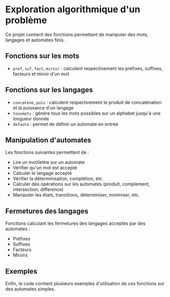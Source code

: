 # Exploration algorithmique d'un problème

Ce projet contient des fonctions permettant de manipuler des mots, langages et automates finis.

## Fonctions sur les mots

- `pref`, `suf`, `fact`, `miroir` : calculent respectivement les préfixes, suffixes, facteurs et miroir d'un mot

## Fonctions sur les langages 

- `concatene`, `puis` : calculent respectivement le produit de concaténation et la puissance d'un langage  
- `tousmots` : génère tous les mots possibles sur un alphabet jusqu'à une longueur donnée
- `defauto` : permet de définir un automate en entrée

## Manipulation d'automates

Les fonctions suivantes permettent de :

- Lire un mot/lettre sur un automate
- Vérifier qu'un mot est accepté
- Calculer le langage accepté 
- Vérifier la déterminisation, complétion, etc.
- Calculer des opérations sur les automates (produit, complement, intersection, difference)
- Manipuler les états, transitions, déterminiser, minimiser, etc.

## Fermetures des langages

Fonctions calculant les fermetures des langages acceptés par des automates :

- Préfixes
- Suffixes  
- Facteurs
- Miroirs

## Exemples

Enfin, le code contient plusieurs exemples d'utilisation de ces fonctions sur des automates simples.
